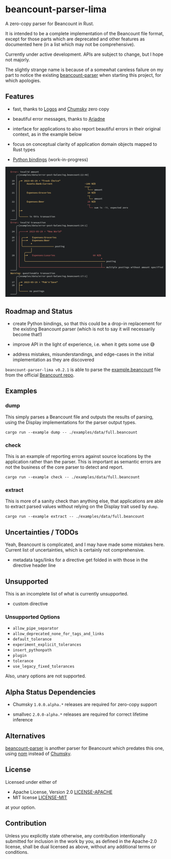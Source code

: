 # beancount-parser-lima

A zero-copy parser for Beancount in Rust.

It is intended to be a complete implementation of the Beancount file format, except for those parts which are deprecated and other features as documented here (in a list which may not be comprehensive).

Currently under active development.  APIs are subject to change, but I hope not majorly.

The slightly strange name is because of a somewhat careless failure on my part to notice the existing [beancount-parser](https://github.com/jcornaz/beancount-parser) when starting this project, for which apologies.

## Features

- fast, thanks to [Logos](https://docs.rs/logos/latest/logos/) and [Chumsky](https://docs.rs/chumsky/latest/chumsky/) zero copy

- beautiful error messages, thanks to [Ariadne](https://docs.rs/ariadne/latest/ariadne/)

- interface for applications to also report beautiful errors in their original context, as in the example below

- focus on conceptual clarity of application domain objects mapped to Rust types

- [Python bindings](/beancount-parser-lima-python/README.md) (work-in-progress)

<img src="https://raw.githubusercontent.com/tesujimath/beancount-parser-lima/master/examples/images/beancount-parser-balancing-errors.png" alt="Example application error messages"/>

## Roadmap and Status

- create Python bindings, so that this could be a drop-in replacement for the existing Beancount parser (which is not to say it will necessarily become that!)

- improve API in the light of experience, i.e. when it gets some use 😅

- address mistakes, misunderstandings, and edge-cases in the initial implementation as they are discovered

`beancount-parser-lima v0.2.1` is able to parse the [example.beancount](https://github.com/beancount/beancount/blob/master/examples/example.beancount) file from the official [Beancount repo](https://github.com/beancount/beancount).

## Examples

### dump

This simply parses a Beancount file and outputs the results of parsing, using the Display implementations for the parser output types.

```
cargo run --example dump -- ./examples/data/full.beancount
```

### check

This is an example of reporting errors against source locations by the application rather than the parser.
This is important as semantic errors are not the business of the core parser to detect and report.

```
cargo run --example check -- ./examples/data/full.beancount
```

### extract

This is more of a sanity check than anything else, that applications are able to extract parsed values without relying on the Display trait used by `dump`.

```
cargo run --example extract -- ./examples/data/full.beancount
```

## Uncertainties / TODOs

Yeah, Beancount is complicated, and I may have made some mistakes here.  Current list of uncertainties, which is certainly not comprehensive.

- metadata tags/links for a directive get folded in with those in the directive header line

## Unsupported

This is an incomplete list of what is currently unsupported.

- custom directive

### Unsupported Options

- `allow_pipe_separator`
- `allow_deprecated_none_for_tags_and_links`
- `default_tolerance`
- `experiment_explicit_tolerances`
- `insert_pythonpath`
- `plugin`
- `tolerance`
- `use_legacy_fixed_tolerances`

Also, unary options are not supported.

## Alpha Status Dependencies

- Chumsky `1.0.0.alpha.*` releases are required for zero-copy support

- smallvec `2.0.0-alpha.*` releases are required for correct lifetime inference

## Alternatives

[beancount-parser](https://github.com/jcornaz/beancount-parser) is another parser for Beancount which predates this one,
using [nom](https://docs.rs/nom/latest/nom/) instead of [Chumsky](https://docs.rs/chumsky/latest/chumsky/).

## License

Licensed under either of

 * Apache License, Version 2.0
   [LICENSE-APACHE](http://www.apache.org/licenses/LICENSE-2.0)
 * MIT license
   [LICENSE-MIT](http://opensource.org/licenses/MIT)

at your option.

## Contribution

Unless you explicitly state otherwise, any contribution intentionally submitted
for inclusion in the work by you, as defined in the Apache-2.0 license, shall be
dual licensed as above, without any additional terms or conditions.
